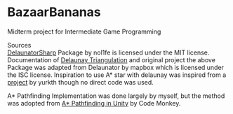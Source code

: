 # BazaarBananas
Midterm project for Intermediate Game Programming


Sources  
[DelaunatorSharp](https://github.com/nol1fe/delaunator-sharp) Package by nol1fe is licensed under the MIT license.   
Documentation of [Delaunay Triangulation](https://github.com/mapbox/delaunator) and original project the above Package was adapted from Delaunator by mapbox which is licensed under the ISC license. 
Inspiration to use A* star with delaunay was inspired from a [project](https://github.com/yurkth/stsmapgen) by yurkth though no direct code was used.

A* Pathfinding Implementation was done largely by myself, but the method was adopted from [A* Pathfinding in Unity](https://www.youtube.com/watch?v=alU04hvz6L4) by Code Monkey.